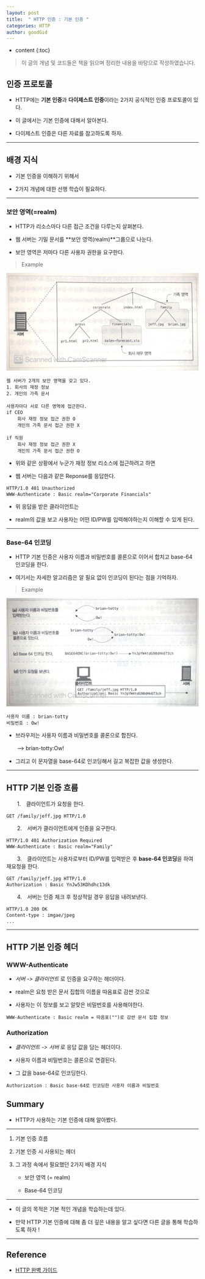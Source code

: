 ```yaml
---
layout: post
title:  " HTTP 인증 : 기본 인증 "
categories: HTTP
author: goodGid
---
```

* content
{:toc}

> 이 글의 개념 및 코드들은 책을 읽으며 정리한 내용을 바탕으로 작성하였습니다.

## 인증 프로토콜

* HTTP에는 **기본 인증**과 **다이제스트 인증**이라는 2가지 공식적인 인증 프로토콜이 있다.

* 이 글에서는 기본 인증에 대해서 알아본다.

* 다이제스트 인증은 다른 자료를 참고하도록 하자.





---

## 배경 지식

* 기본 인증을 이해하기 위해서

* 2가지 개념에 대한 선행 학습이 필요하다.


---

### 보안 영역(=realm)

* HTTP가 리소스마다 다른 접근 조건을 다루는지 살펴본다.

* 웹 서버는 기밀 문서를 **보안 영역(realm)**그룹으로 나눈다.

* 보안 영역은 저마다 다른 사용자 권한을 요구한다.


> Example

![](/assets/img/http/HTTP-Default-Authenticate_1.png)

```
웹 서버가 2개의 보안 영역을 갖고 있다.
1. 회사의 재정 정보
2. 개인의 가족 문서

사용자마다 서로 다른 영역에 접근한다.
if CEO
    회사 재정 정보 접근 권한 O
    개인의 가족 문서 접근 권한 X

if 직원
    회사 재정 정보 접근 권한 X
    개인의 가족 문서 접근 권한 O
```

* 위와 같은 상황에서 누군가 재정 정보 리소스에 접근하려고 하면 

* 웹 서버는 다음과 같은 Reponse를 응답한다.

```
HTTP/1.0 401 Unauthorized
WWW-Authenticate : Basic realm="Corporate Financials"
```

* 위 응답을 받은 클라이언트는

* realm의 값을 보고 사용자는 어떤 ID/PW를 입력해야하는지 이해할 수 있게 된다.

---

### Base-64 인코딩

* HTTP 기본 인증은 사용자 이름과 비밀번호를 콜론으로 이어서 합치고 base-64 인코딩을 한다.

* 여기서는 자세한 알고리즘은 알 필요 없이 인코딩이 된다는 점을 기억하자.

> Example

![](/assets/img/http/HTTP-Default-Authenticate_2.png)

```
사용자 이름 : brian-totty
비밀번호 : Ow!
```

* 브라우저는 사용자 이름과 비밀번호를 콜론으로 합친다.

　　--> brian-totty:Ow!

* 그리고 이 문자열을 base-64로 인코딩해서 길고 복잡한 값을 생성한다. 


---


## HTTP 기본 인증 흐름

　　1.　클라이언트가 요청을 한다.

```
GET /family/jeff.jpg HTTP/1.0
```

　　2.　서버가 클라이언트에게 인증을 요구한다.

```
HTTP/1.0 401 Authorization Required
WWW-Authenticate : Basic realm="Family"
```

　　3.　클라이언트는 사용자로부터 ID/PW를 입력받은 후 **base-64 인코딩**을 하여 재요청을 한다.

```
GET /family/jeff.jpg HTTP/1.0
Authorization : Basic YnJw53KDhdhc13dk
```

　　4.　서버는 인증 체크 후 정상적일 경우 응답을 내려보낸다.

```
HTTP/1.0 200 OK
Content-type : imgae/jpeg
...
```





---


## HTTP 기본 인증 헤더

### WWW-Authenticate

* *서버 -> 클라이언트* 로 인증을 요구하는 헤더이다.

* realm은 요청 받은 문서 집합의 이름을 따옴표로 감싼 것으로 

* 사용자는 이 정보를 보고 알맞은 비밀번호를 사용해야한다.

```
WWW-Authenticate : Basic realm = 따옴표("")로 감싼 문서 집합 정보
```



### Authorization

* *클라이언트 -> 서버* 로 응답 값을 담는 헤더이다.

* 사용자 이름과 비밀번호는 콜론으로 연결된다.

* 그 값을 base-64로 인코딩한다.

```
Authorization : Basic base-64로 인코딩한 사용자 이름과 비밀번호
```



## Summary

* HTTP가 사용하는 기본 인증에 대해 알아봤다.

---

1. 기본 인증 흐름

2. 기본 인증 시 사용되는 헤더

3. 그 과정 속에서 필요했던 2가지 배경 지식
    
    - 보안 영역 (= realm)
    
    - Base-64 인코딩

---

* 이 글의 목적은 기본 적인 개념을 학습하는데 있다.

* 만약 HTTP 기본 인증에 대해 좀 더 깊은 내용을 알고 싶다면 다른 글을 통해 학습하도록 하자 ! 




---

## Reference

* [HTTP 완벽 가이드](https://book.naver.com/bookdb/book_detail.nhn?bid=8509980)
